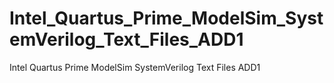 # Intel_Quartus_Prime_ModelSim_SystemVerilog_Text_Files_ADD1
Intel Quartus Prime ModelSim SystemVerilog Text Files ADD1
